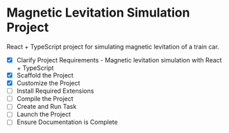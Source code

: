 # Magnetic Levitation Simulation Project

React + TypeScript project for simulating magnetic levitation of a train car.

- [x] Clarify Project Requirements - Magnetic levitation simulation with React + TypeScript
- [x] Scaffold the Project
- [x] Customize the Project
- [ ] Install Required Extensions
- [ ] Compile the Project
- [ ] Create and Run Task
- [ ] Launch the Project
- [ ] Ensure Documentation is Complete
